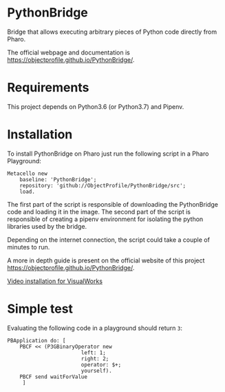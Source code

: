 # PythonBridge
 Bridge that allows executing arbitrary pieces of Python code directly from Pharo.
 
 The official webpage and documentation is https://objectprofile.github.io/PythonBridge/.

# Requirements

This project depends on Python3.6 (or Python3.7) and Pipenv.

# Installation

To install PythonBridge on Pharo just run the following script in a Pharo Playground:
```Smalltalk
Metacello new
    baseline: 'PythonBridge';
    repository: 'github://ObjectProfile/PythonBridge/src';
    load.
``` 
The first part of the script is responsible of downloading the PythonBridge code and loading it in the image.
The second part of the script is responsible of creating a pipenv environment for isolating the python libraries used by the bridge.

Depending on the internet connection, the script could take a couple of minutes to run.

A more in depth guide is present on the official website of this project https://objectprofile.github.io/PythonBridge/.

[Video installation for VisualWorks](https://vimeo.com/401196404)

# Simple test

Evaluating the following code in a playground should return `3`:
```Smalltalk
PBApplication do: [ 
	PBCF << (P3GBinaryOperator new
						left: 1;
						right: 2;
						operator: $+;
						yourself).
	PBCF send waitForValue
	 ]
```
